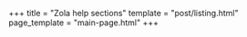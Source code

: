 +++
title = "Zola help sections"
template = "post/listing.html"
page_template = "main-page.html"
+++

